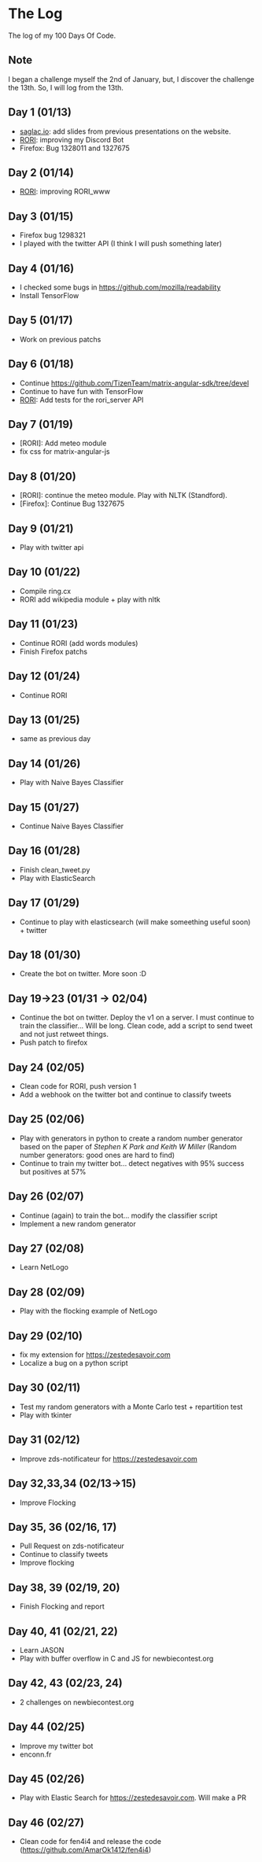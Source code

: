 # The Log

The log of my 100 Days Of Code.

## Note

I began a challenge myself the 2nd of January, but, I discover the challenge the 13th. So, I will log from the 13th.

## Day 1 (01/13)

+ [saglac.io](http://saglac.io/): add slides from previous presentations on the website.
+ [RORI](https://github.com/AmarOk1412/rori): improving my Discord Bot
+ Firefox: Bug 1328011 and 1327675

## Day 2 (01/14)

+ [RORI](https://github.com/AmarOk1412/rori): improving RORI_www

## Day 3 (01/15)

+ Firefox bug 1298321
+ I played with the twitter API (I think I will push something later)

## Day 4 (01/16)

+ I checked some bugs in https://github.com/mozilla/readability
+ Install TensorFlow

## Day 5 (01/17)

+ Work on previous patchs

## Day 6 (01/18)

+ Continue https://github.com/TizenTeam/matrix-angular-sdk/tree/devel
+ Continue to have fun with TensorFlow
+ [RORI](https://github.com/AmarOk1412/RORI_server): Add tests for the rori_server API

## Day 7 (01/19)

+ [RORI]: Add meteo module
+ fix css for matrix-angular-js

## Day 8 (01/20)

+ [RORI]: continue the meteo module. Play with NLTK (Standford).
+ [Firefox]: Continue Bug 1327675

## Day 9 (01/21)

+ Play with twitter api

## Day 10 (01/22)

+ Compile ring.cx
+ RORI add wikipedia module + play with nltk

## Day 11 (01/23)

+ Continue RORI (add words modules)
+ Finish Firefox patchs

## Day 12 (01/24)

+ Continue RORI

## Day 13  (01/25)

+ same as previous day 

## Day 14 (01/26)

+ Play with Naive Bayes Classifier

## Day 15 (01/27)

+ Continue Naive Bayes Classifier

## Day 16 (01/28)

+ Finish clean_tweet.py
+ Play with ElasticSearch

## Day 17 (01/29)

+ Continue to play with elasticsearch (will make someething useful soon) + twitter

## Day 18 (01/30)

+ Create the bot on twitter. More soon :D

## Day 19->23 (01/31 -> 02/04)

+ Continue the bot on twitter. Deploy the v1 on a server. I must continue to train the classifier... Will be long. Clean code, add a script to send tweet and not just retweet things.
+ Push patch to firefox

## Day 24 (02/05)

+ Clean code for RORI, push version 1
+ Add a webhook on the twitter bot and continue to classify tweets

## Day 25 (02/06)

+ Play with generators in python to create a random number generator based on the paper of *Stephen K Park and Keith W Miller* (Random number generators: good ones are hard to find)
+ Continue to train my twitter bot... detect negatives with 95% success but positives at 57%

## Day 26 (02/07)

+ Continue (again) to train the bot... modify the classifier script
+ Implement a new random generator

## Day 27 (02/08)

+ Learn NetLogo

## Day 28 (02/09)

+ Play with the flocking example of NetLogo

## Day 29 (02/10)

+ fix my extension for https://zestedesavoir.com
+ Localize a bug on a python script 

## Day 30 (02/11)

+ Test my random generators with a Monte Carlo test + repartition test
+ Play with tkinter

## Day 31 (02/12)

+ Improve zds-notificateur for https://zestedesavoir.com

## Day 32,33,34 (02/13->15)

+ Improve Flocking

## Day 35, 36 (02/16, 17)

+ Pull Request on zds-notificateur
+ Continue to classify tweets
+ Improve flocking

## Day 38, 39 (02/19, 20)

+ Finish Flocking and report

## Day 40, 41 (02/21, 22)

+ Learn JASON
+ Play with buffer overflow in C and JS for newbiecontest.org


## Day 42, 43 (02/23, 24)

+ 2 challenges on newbiecontest.org

## Day 44 (02/25)

+ Improve my twitter bot 
+ enconn.fr

## Day 45 (02/26)

+ Play with Elastic Search for https://zestedesavoir.com. Will make a PR 

## Day 46 (02/27)

+ Clean code for fen4i4 and release the code (https://github.com/AmarOk1412/fen4i4)

